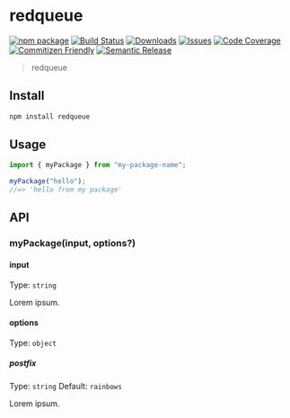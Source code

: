 # redqueue

[![npm package][npm-img]][npm-url]
[![Build Status][build-img]][build-url]
[![Downloads][downloads-img]][downloads-url]
[![Issues][issues-img]][issues-url]
[![Code Coverage][codecov-img]][codecov-url]
[![Commitizen Friendly][commitizen-img]][commitizen-url]
[![Semantic Release][semantic-release-img]][semantic-release-url]

> redqueue

## Install

```bash
npm install redqueue
```

## Usage

```ts
import { myPackage } from "my-package-name";

myPackage("hello");
//=> 'hello from my package'
```

## API

### myPackage(input, options?)

#### input

Type: `string`

Lorem ipsum.

#### options

Type: `object`

##### postfix

Type: `string`
Default: `rainbows`

Lorem ipsum.

[build-img]: https://github.com/magnusmeng/redqueue/actions/workflows/release.yml/badge.svg
[build-url]: https://github.com/magnusmeng/redqueue/actions/workflows/release.yml
[downloads-img]: https://img.shields.io/npm/dt/redqueue
[downloads-url]: https://www.npmtrends.com/redqueue
[npm-img]: https://img.shields.io/npm/v/redqueue
[npm-url]: https://www.npmjs.com/package/redqueue
[issues-img]: https://img.shields.io/github/issues/magnusmeng/redqueue
[issues-url]: https://github.com/magnusmeng/redqueue/issues
[codecov-img]: https://codecov.io/gh/magnusmeng/redqueue/branch/main/graph/badge.svg
[codecov-url]: https://codecov.io/gh/magnusmeng/redqueue
[semantic-release-img]: https://img.shields.io/badge/%20%20%F0%9F%93%A6%F0%9F%9A%80-semantic--release-e10079.svg
[semantic-release-url]: https://github.com/semantic-release/semantic-release
[commitizen-img]: https://img.shields.io/badge/commitizen-friendly-brightgreen.svg
[commitizen-url]: http://commitizen.github.io/cz-cli/
